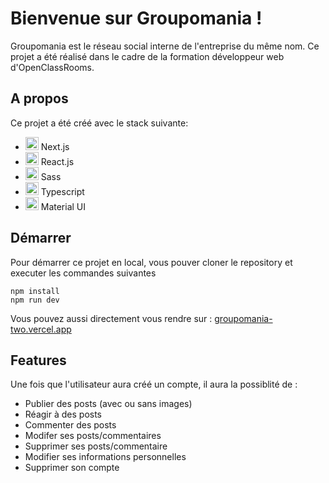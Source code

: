 # Bienvenue sur Groupomania !

Groupomania est le réseau social interne de l'entreprise du même nom. Ce projet a été réalisé dans le cadre de la formation développeur web d'OpenClassRooms.

## A propos
Ce projet a été créé avec le stack suivante:
- <a  href="https://nextjs.org/"  title="Next.js"><img  src="https://github.com/get-icon/geticon/raw/master/icons/nextjs-icon.svg"  alt="Next.js"  width="21px"  height="21px"></a> Next.js
- <a  href="https://reactjs.org/"  title="React"><img  src="https://github.com/get-icon/geticon/raw/master/icons/react.svg"  alt="React"  width="21px"  height="21px"></a> React.js
- <a  href="https://sass-lang.com/"  title="Sass"><img  src="https://github.com/get-icon/geticon/raw/master/icons/sass.svg"  alt="Sass"  width="21px"  height="21px"></a> Sass
- <a  href="https://www.typescriptlang.org/"  title="Typescript"><img  src="https://github.com/get-icon/geticon/raw/master/icons/typescript-icon.svg"  alt="Typescript"  width="21px"  height="21px"></a> Typescript
- <a  href="https://reactjs.org/"  title="Material UI"><img  src="https://github.com/get-icon/geticon/raw/master/icons/material-ui.svg"  alt="Material UI"  width="21px"  height="21px"></a> Material UI

## Démarrer
Pour démarrer ce projet en local, vous pouver cloner le repository et executer les commandes suivantes

    npm install
    npm run dev
    
Vous pouvez aussi directement vous rendre sur :
[groupomania-two.vercel.app](https://groupomania-two.vercel.app/)

## Features
Une fois que l'utilisateur aura créé un compte, il aura la possiblité de :
- Publier des posts (avec ou sans images)
- Réagir à des posts
- Commenter des posts
- Modifer ses posts/commentaires
- Supprimer ses posts/commentaire
- Modifier ses informations personnelles
- Supprimer son compte